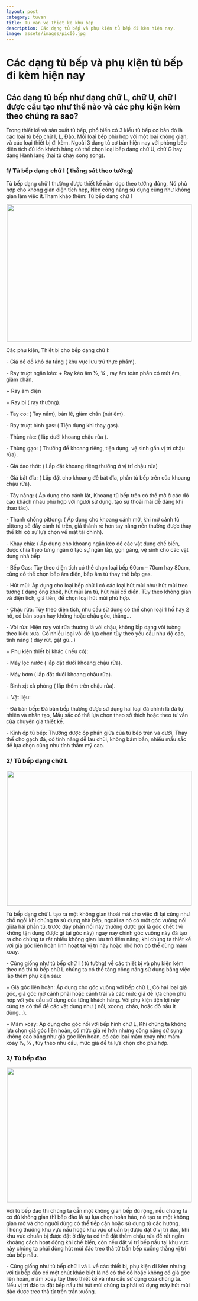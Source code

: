 ```yaml
---
layout: post
category: tuvan
title: Tu van ve Thiet ke khu bep
description: Các dạng tủ bếp và phụ kiện tủ bếp đi kèm hiện nay.
image: assets/images/pic06.jpg
---
```

<div class="inner">
	<h1>Các dạng tủ bếp và phụ kiện tủ bếp đi kèm hiện nay</h1>
	<h2 class="post-summary">Các dạng tủ bếp như dạng chữ L, chữ U, chữ I được cấu tạo như thế nào và các phụ kiện kèm theo chúng ra sao?</h2>
	<p>Trong thiết kế và sản xuất tủ bếp, phổ biến có 3 kiểu tủ bếp cơ bản đó là các loại tủ bếp chữ I, L, Đảo. Mỗi loại bếp phù hợp với một loại không gian, và các loại thiết bị đi kèm. Ngoài 3 dạng tủ cơ bản hiện nay với phòng bếp diện tích đủ lớn khách hàng có thể chọn loại bếp dạng chữ U, chữ G hay dạng Hành lang (hai tủ chạy song song).</p>
	<h3>1/ Tủ bếp dạng chữ I ( thẳng sát theo tường)</h3>
	<p>Tủ bếp dạng chữ I thường được thiết kế nằm dọc theo tường đứng, Nó phù hợp cho không gian diện tích hẹp, Nên công năng sử dụng cũng như không gian làm việc ít.Tham khảo thêm: Tủ bếp dạng chữ I</p>
	<p><img style="display: block; margin-left: auto; margin-right: auto;" src="http://viet-home.vn/images/source/tintuc/tu%20bep%20hien%20dai/Bep%20hinh%20chu%20I(2).png" alt="" width="500" height="371"></p>
	<p>Các phụ kiện, Thiết bị cho bếp dạng chữ I:</p>
	<p>- Giá để đồ khô đa tầng ( khu vực lưu trữ thực phẩm).</p>
	<p>- Ray trượt ngăn kéo: + Ray kéo âm ½, ¾ , ray âm toàn phần có mút êm, giảm chấn.</p>
	<p>+ Ray âm điện</p>
	<p>+ Ray bi ( ray thường).</p>
	<p>- Tay co: ( Tay nắm), bản lề, giảm chấn (nút êm).</p>
	<p>- Ray trượt bình gas: ( Tiện dụng khi thay gas).</p>
	<p>- Thùng rác: ( lắp dưới khoang chậu rửa ).</p>
	<p>- Thùng gạo: ( Thường để khoang riêng, tiện dụng, vệ sinh gần vị trí chậu rửa).</p>
	<p>- Giá dao thớt: ( Lắp đặt khoang riêng thường ở vị trí chậu rửa)</p>
	<p>- Giá bát đĩa: ( Lắp đặt cho khoang để bát đĩa, phần tủ bếp trên của khoang chậu rửa).</p>
	<p>- Tây nâng: ( Áp dụng cho cánh lật, Khoang tủ bếp trên có thể mở ở các độ cao khách nhau phù hợp với người sử dụng, tạo sự thoải mái dễ dàng khi thao tác).</p>
	<p>- Thanh chống pittong: ( Áp dụng cho khoang cánh mở, khi mở cánh tủ pittong sẽ đẩy cánh tủ trên, giá thành rẻ hơn tay nâng nên thường được thay thế khi có sự lựa chọn về mặt tài chính).</p>
	<p>- Khay chia: ( Áp dụng cho khoang ngăn kéo để các vật dụng chế biến, được chia theo từng ngăn ô tạo sự ngăn lắp, gọn gàng, vệ sinh cho các vật dụng nhà bếp</p>
	<p>- Bếp Gas: Tùy theo diện tích có thể chọn loại bếp 60cm – 70cm hay 80cm, cũng có thể chọn bếp âm điện, bếp âm từ thay thế bếp gas.</p>
	<p>- Hút mùi: Áp dụng cho loại bếp chữ I có các loại hút mùi như: hút mùi treo tường ( dạng ống khói), hút mùi âm tủ, hút mùi cổ điển. Tùy theo không gian và diện tích, giá tiền, để chọn loại hút mùi phù hợp.</p>
	<p>- Chậu rửa: Tùy theo diện tích, nhu cầu sử dụng có thể chọn loại 1 hố hay 2 hố, có bàn soạn hay không hoặc chậu góc, thẳng…</p>
	<p>- Vòi rửa: Hiện nay vòi rửa thường là vòi chậu, không lắp dạng vòi tường theo kiểu xưa. Có nhiều loại vòi để lựa chọn tùy theo yêu cầu như độ cao, tính năng ( dây rút, gật gù…)</p>
	<p>+ Phụ kiện thiết bị khác ( nếu có):</p>
	<p>- Máy lọc nước ( lắp đặt dưới khoang chậu rửa).</p>
	<p>- Máy bơm ( lắp đặt dưới khoang chậu rửa).</p>
	<p>- Bình xịt xà phòng ( lắp thêm trên chậu rửa).</p>
	<p>+ Vật liệu:</p>
	<p>- Đá bàn bếp: Đá bàn bếp thường được sử dụng hai loại đá chính là đá tự nhiên và nhân tạo, Mầu sắc có thể lựa chọn theo sở thích hoặc theo tư vấn của chuyên gia thiết kế.</p>
	<p>- Kính ốp tủ bếp: Thường được ốp phần giữa của tủ bếp trên và dưới, Thay thế cho gạch đá, có tính năng dễ lau chùi, không bám bẩn, nhiều mầu sắc để lựa chọn cũng như tính thẩm mỹ cao.</p>
	<h3>2/ Tủ bếp dạng chữ L</h3>
	<p><img style="display: block; margin-left: auto; margin-right: auto;" src="http://viet-home.vn/images/source/tintuc/tu%20bep%20hien%20dai/Bep%20hinh%20chu%20L(1).png" alt="" width="500" height="364"></p>
	<p>Tủ bếp dạng chữ L tạo ra một không gian thoải mái cho việc đi lại cũng như chỗ ngồi khi chúng ta sử dụng nhà bếp, ngoài ra nó có một góc vuông nối giữa hai phần tủ, trước đây phần nối này thường được gọi là góc chết ( vì không tận dụng được gì tại góc này) ngày nay chính góc vuông này đã tạo ra cho chúng ta rất nhiều không gian lưu trữ tiềm năng, khi chúng ta thiết kế với giá góc liên hoàn linh hoạt tại vị trí này hoặc nhỏ hơn có thể dùng mâm xoay.</p>
	<p>- Cũng giống như tủ bếp chữ I ( tủ tường) về các thiết bị và phụ kiện kèm theo nó thì tủ bếp chữ L chúng ta có thể tăng công năng sử dụng bằng việc lắp thêm phụ kiện sau:</p>
	<p>+ Giá góc liên hoàn: Áp dụng cho góc vuông với bếp chữ L, Có hai loại giá góc, giá góc mở cánh phải hoặc cánh trái và các mức giá đề lựa chọn phù hợp với yêu cầu sử dụng của từng khách hàng. Với phụ kiện tiện lợi này cúng ta có thể để các vật dụng như ( nồi, xoong, chảo, hoặc đồ nấu ít dùng…).</p>
	<p>+ Mâm xoay: Áp dụng cho góc nối với bếp hình chữ L, Khi chúng ta không lựa chọn giá góc liên hoàn, có mức giá rẻ hơn nhưng công năng sử sụng không cao bằng như giá góc liên hoàn, có các loại mâm xoay như mâm xoay ½, ¾ , tùy theo nhu cầu, mức giá để ta lựa chọn cho phù hợp.</p>
	<h3>3/ Tủ bếp đảo</h3>
	<p><img style="display: block; margin-left: auto; margin-right: auto;" src="http://viet-home.vn/images/source/tintuc/tu%20bep%20hien%20dai/Bep%20dao(1).png" alt="" width="500" height="363"></p>
	<p>Với tủ bếp đảo thì chúng ta cần một không gian bếp đủ rộng, nếu chúng ta có đủ không gian thì bếp đảo là sự lựa chọn hoàn hảo, nó tạo ra một không gian mở và cho người dùng có thể tiếp cận hoặc sử dụng từ các hướng. Thông thường khu vực nấu hoặc khu vực chuẩn bị được đặt ở vị trí đảo, khi khu vực chuẩn bị được đặt ở đây ta có thể đặt thêm chậu rửa để rút ngắn khoảng cách hoạt động khi chế biến, còn nếu đặt vị trí bếp nấu tại khu vực này chúng ta phải dùng hút mùi đảo treo thả từ trần bếp xuống thẳng vị trí của bếp nấu.</p>
	<p>- Cũng giống như tủ bếp chữ I và L về các thiết bị, phụ kiện đi kèm nhưng với tủ bếp đảo có một chút khác biệt là nó có thể có hoặc không có giá góc liên hoàn, mâm xoay tùy theo thiết kế và nhu cầu sử dụng của chúng ta. Nếu vị trí đảo ta đặt bếp nấu thì hút mùi chúng ta phải sử dụng máy hút mùi đảo được treo thả từ trên trần xuống.</p>
</div>
